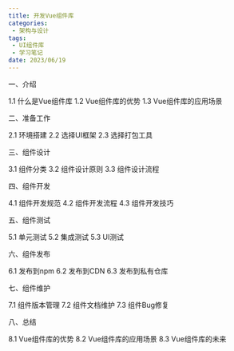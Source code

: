 ```yaml
---
title: 开发Vue组件库
categories:
 - 架构与设计
tags:
 - UI组件库
 - 学习笔记
date: 2023/06/19
---
```


一、介绍

1.1 什么是Vue组件库
1.2 Vue组件库的优势
1.3 Vue组件库的应用场景

二、准备工作

2.1 环境搭建
2.2 选择UI框架
2.3 选择打包工具

三、组件设计

3.1 组件分类
3.2 组件设计原则
3.3 组件设计流程

四、组件开发

4.1 组件开发规范
4.2 组件开发流程
4.3 组件开发技巧

五、组件测试

5.1 单元测试
5.2 集成测试
5.3 UI测试

六、组件发布

6.1 发布到npm
6.2 发布到CDN
6.3 发布到私有仓库

七、组件维护

7.1 组件版本管理
7.2 组件文档维护
7.3 组件Bug修复

八、总结

8.1 Vue组件库的优势
8.2 Vue组件库的应用场景
8.3 Vue组件库的未来